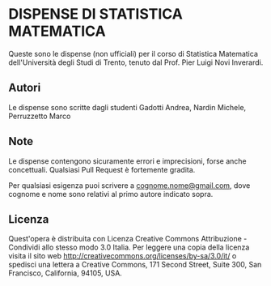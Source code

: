 DISPENSE DI STATISTICA MATEMATICA
=================================

Queste sono le dispense (non ufficiali) per il corso di Statistica Matematica dell'Università degli Studi di Trento, tenuto dal Prof. Pier Luigi Novi Inverardi.


Autori
------

Le dispense sono scritte dagli studenti Gadotti Andrea, Nardin Michele, Perruzzetto Marco


Note
----

Le dispense contengono sicuramente errori e imprecisioni, forse anche concettuali. Qualsiasi Pull Request è fortemente gradita.

Per qualsiasi esigenza puoi scrivere a cognome.nome@gmail.com, dove cognome e nome sono relativi al primo autore indicato sopra.


Licenza
-------

Quest'opera è distribuita con Licenza Creative Commons Attribuzione - Condividi allo stesso modo 3.0 Italia.
Per leggere una copia della licenza visita il sito web http://creativecommons.org/licenses/by-sa/3.0/it/ o spedisci una lettera a Creative Commons, 171 Second
Street, Suite 300, San Francisco, California, 94105, USA.
